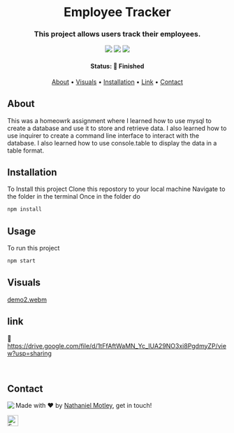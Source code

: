 <h1 align="center">
	Employee Tracker
</h1>

<h3 align="center">
	This project allows users track their employees.
</h3>

<p align="center">
	<img src="https://img.shields.io/github/last-commit/Nmotley92/note-taker?color=green"/>
	<img src="https://img.shields.io/github/languages/count/Nmotley92/note-taker?color=green"/>
	<img src="https://img.shields.io/github/contributors/Nmotley92/note-taker?color=green"/>
</p>

<h4 align="center">
	Status: 🚀 Finished
</h4>

<p align="center">
	<a href="#about">About</a> •
   	<a href="#visuals">Visuals</a> •
	<a href="#installation">Installation</a> • 
   	<a href="#link">Link</a> •
	<a href="#contact">Contact</a>
    
</p>

## About
This was a homeowrk assignment where I learned how to use mysql to create a database and use it to store and retrieve data. I also learned how to use inquirer to create a command line interface to interact with the database. I also learned how to use console.table to display the data in a table format.
## Installation
To Install this project
Clone this repostory to your local machine
Navigate to the folder in the terminal
Once in the folder do

```bash
npm install
```

## Usage
To run this project
```bash
npm start
```

## Visuals
[demo2.webm](https://user-images.githubusercontent.com/114119193/212237648-b081208f-62ec-4fc6-89ed-f0f167d7625f.webm)



## link
:link: https://drive.google.com/file/d/1tFfAftWaMN_Yc_IUA29NO3xi8PgdmyZP/view?usp=sharing



<br clear="left"/>




## Contact
<img align="left" src="https://avatars.githubusercontent.com/Nmotley92?size=100">

Made with ❤️ by [Nathaniel Motley](https://github.com/Nmotley92), get in touch!

<a href="mailto:nmotley92@gmail.com" target="_blank"><img src="https://img.shields.io/badge/Email-D14836?style=flat&logo=gmail&logoColor=white" alt="Email Badge" height="25"></a>&nbsp;

<br clear="left"/>
